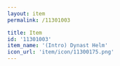 ```yaml
---
layout: item
permalink: /11301003

title: Item
id: '11301003'
item_name: '(Intro) Dynast Helm'
icon_url: 'item/icon/11300175.png'
---
```

